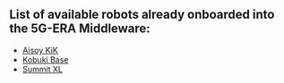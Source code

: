 
## List of available robots already onboarded into the 5G-ERA Middleware:

* [Aisoy KiK](../robot_examples/Aisoy_OnboardingV2.json)
* [Kobuki Base](../robot_examples/Kobuki.json)
* [Summit XL](../robot_examples/summit_xl_onboaring.json)
